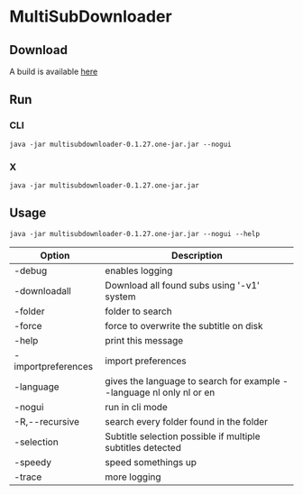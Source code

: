 # MultiSubDownloader

## Download

A build is available [here](https://www.dropbox.com/sh/1gz18xwzinfgmbl/gDfSgYN1qC)

## Run

### CLI

```
java -jar multisubdownloader-0.1.27.one-jar.jar --nogui
```

### X

```
java -jar multisubdownloader-0.1.27.one-jar.jar
```

## Usage

```
java -jar multisubdownloader-0.1.27.one-jar.jar --nogui --help
```

| Option | Description |
| --- | --- |
| -debug | enables logging |
| -downloadall | Download all found subs using '-v1' system |
| -folder | folder to search |
| -force | force to overwrite the subtitle on disk |
| -help | print this message |
| -importpreferences <arg> | import preferences |
| -language <arg> | gives the language to search for example --language nl only nl or en |
| -nogui | run in cli mode |
| -R,--recursive | search every folder found in the folder |
| -selection | Subtitle selection possible if multiple subtitles detected |
| -speedy | speed somethings up |
| -trace | more logging |